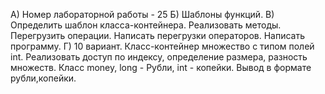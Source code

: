 А) Номер лабораторной работы - 25
Б) Шаблоны функций.
В) Определить шаблон класса-контейнера. Реализовать методы. Перегрузить операции. Написать перегрузки операторов. Написать программу.
Г) 10 вариант. Класс-контейнер множество с типом полей int. Реализовать доступ по индексу, определение размера, разность множеств. Класс money, long - Рубли, int - копейки. Вывод в формате рубли,копейки.

